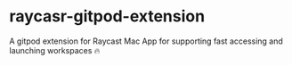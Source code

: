 # raycasr-gitpod-extension
A gitpod extension for Raycast Mac App for supporting fast accessing and launching workspaces 🔥
